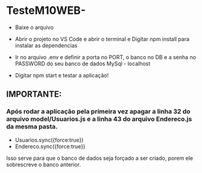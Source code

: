 # TesteM10WEB-

+ Baixe o arquivo

+ Abrir o projeto no VS Code e abrir o terminal e Digitar npm install para instalar as dependencias

+ Ir no arquivo .env e definir a porta no PORT, o banco no DB e a senha no PASSWORD do seu banco de dados MySql - localhost

+ Digitar npm start e testar a aplicação!

## IMPORTANTE: 
 ### Após rodar a aplicação pela primeira vez apagar a linha 32 do arquivo model/Usuarios.js e a linha 43 do arquivo Endereco.js da mesma pasta.
+ Usuarios.sync({force:true})
+ Endereco.sync({force:true})

Isso serve para que o banco de dados seja forçado a ser criado, porem ele sobrescreve o banco anterior.

